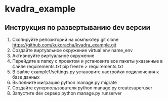 # kvadra_example

## Инструкция по развертыванию dev версии

1. Скопируйте репозиторий на компьютер git clone https://github.com/kukoracha/kvadra_example.git
2. Создайте виртуальное окружение virtual env name_env
3. Активируйте виртуальное окружение 
4. Перейдите в папку с проектом и установите все пакеты указанные в файле requirements.txt pip freeze > requirements.txt
5. В файле example1/settings.py установите настройки подключения к базе данных
6. Выполните миграцию python manage.py migrate
7. Создайте суперпользователя python manage.py createsuperuser
8. Запустите dev сервер python manage.py runserver
